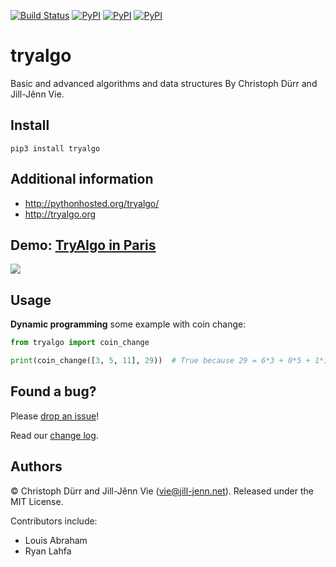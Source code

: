 [![Build Status](https://travis-ci.org/jilljenn/tryalgo.svg?branch=master)](https://travis-ci.org/jilljenn/tryalgo)
[![PyPI](https://img.shields.io/pypi/v/tryalgo.svg)](https://pypi.python.org/pypi/tryalgo/)
[![PyPI](https://img.shields.io/pypi/dm/tryalgo.svg)](https://pypi.python.org/pypi/tryalgo/)
[![PyPI](https://img.shields.io/pypi/pyversions/tryalgo.svg)](https://pypi.python.org/pypi/tryalgo/)

# tryalgo

Basic and advanced algorithms and data structures
By Christoph Dürr and Jill-Jênn Vie.

## Install

    pip3 install tryalgo

## Additional information

- http://pythonhosted.org/tryalgo/
- http://tryalgo.org

## Demo: [TryAlgo in Paris](http://nbviewer.jupyter.org/github/jilljenn/tryalgo/blob/master/examples/TryAlgo%20Maps%20in%20Paris.ipynb)

<a href="http://nbviewer.jupyter.org/github/jilljenn/tryalgo/blob/master/examples/TryAlgo%20Maps%20in%20Paris.ipynb"><img src="http://tryalgo.org/static/paris.png" /></a>

## Usage

**Dynamic programming** some example with coin change:

```python
from tryalgo import coin_change

print(coin_change([3, 5, 11], 29))  # True because 29 = 6*3 + 0*5 + 1*11
```

## Found a bug?

Please [drop an issue](https://github.com/jilljenn/tryalgo/issues)!

Read our [change log](CHANGELOG).

## Authors

© Christoph Dürr and Jill-Jênn Vie (vie@jill-jenn.net). Released under the MIT License.

Contributors include:

- Louis Abraham
- Ryan Lahfa
